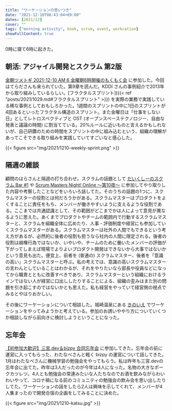 ```yaml
---
title: "ワーケーションの思いつき"
date: "2021-12-10T08:43:04+09:00"
dates: [2021/12]
cover: ""
tags: ["morning activity", book, scrum, event, workcation]
showFullContent: true
---
```


0時に寝て6時に起きた。

## 朝活: アジャイル開発とスクラム 第2版

[金朝ツメトギ 2021-12-10 AM 6 金曜朝6時開催のもくもく会](https://www.youtube.com/watch?v=MbpX1LF1fto) に参加した。今回はてらださんも来られていた。第9章を読んだ。KDDI さんの事例紹介で2013年から取り組みしているらしい。[フラクタルスプリント]({{< ref "posts/2021/1029.md#フラクタルスプリント" >}}) を実際の業務で実践している稀な事例としておもしろかった。1週間のスプリントの中に1日のスプリントが4回あるといったフラクタル構造のスプリント。また金曜日は「仕事をしない日」としてレトロスペクティブと OST (オープンスペーステクノロジー、自由な発表と議論の時間) に割当てている。20%ルールに近いものと言えるかもしれないが、自己研鑽のための時間をスプリントの中に組み込むという、組織の理解があってこそできる取り組みを実践していてすごいなと感心した。

{{< figure src="img/2021/1210-weekly-sprint.png" >}}

## 隔週の雑談

顧問のはらさんと隔週の打ち合わせ。スクラムの話題として [だいくしーのスクラム Bar #1](https://chatwork.connpass.com/event/231183/) や [Scrum Masters Night! Online 〜第10夜〜](https://smn.connpass.com/event/226002/) に参加してやり取りした内容や考察したことなどをいろいろ話してた。そのうちの話題の1つに、スクラムマスターの役割とは何だろうかがある。スクラムマスターはプロダクトをよくすることに責任をもち、メンバーが働きやすいように支えるような役割である。ここまでは共通認識として、その範囲がどこまでかは人によって意見が異なるように思えた。あくまでプロダクトやチームの範囲内で行動するスクラムマスターと、スクラムを組織全体に広めたり、人事・評価制度や経営にも参加していくスクラムマスターがある。スクラムマスターは社外の人間でもできるという考え方があるが、必然的に後者の役割も担うなら社内の人間に限定される。後者の役割は越権行為ではないか、いやいや、チームのために働いたメンバーの評価が下がってしまえば現場でよりよいプロダクト開発はできないから大事ではないかという意見も出た。便宜上、前者を (普通の) スクラムマスター、後者を「意識の高い」スクラムマスターと呼ぶ。私の考えでは、意識の高いスクラムマスターの言わんとしていることはわかるが、それをやりたいなら部長や役員などになってから職責とともに改善すべきであり、スクラムマスターという組織におけるラインではない人が経営に口出ししたりすることによる、組織の歪みはまた別の問題を引き起こすのではないかとも思えた。私も経営をやっていて経営側の視点でみるとやはりおかしい。

その後にワーケーションについて相談した。城崎温泉にある [きのいえ](https://kinosaki-kinoie.com/) でワーケーションをやってみようかと考えている。参加のお誘いややり方についていくつか相談しながら前向きに検討しようということになった。

## 忘年会

[【初参加大歓迎】三宮.dev＆bizpy 合同忘年会](https://kobe-sannomiya-dev.connpass.com/event/231602/) に参加してきた。忘年会の前に運営に入ってもらった、わたなべさんと軽く bizpy の運営について話してきた。1月はわたなべさんに機械学習の勉強会をやってもらう。私は昨年も三宮.devの忘年会に出てた。昨年は3人だったのが今年は4人になった。名物の大きなポークカツレツ。4人とも勉強会の常連みたいな人たちなのでお酒を飲みながらわいわいやって、コロナ禍になる前のコミュニティの勉強会の飲み会を思い出したりしてた。ワーケーションの話をしたら2人は興味を示してくれて、メンバーが4人集まったので開発合宿の企画をしてみることに決めた。

{{< figure src="img/2021/1210-katsu.jpg" >}}
